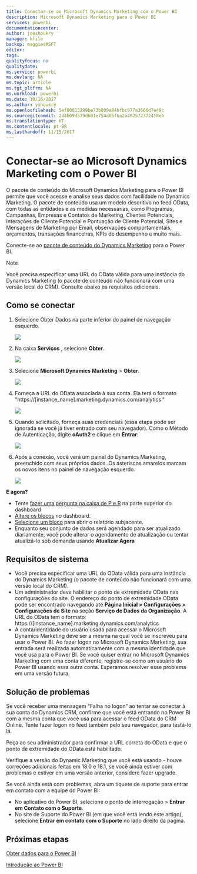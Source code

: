 ```yaml
---
title: Conectar-se ao Microsoft Dynamics Marketing com o Power BI
description: Microsoft Dynamics Marketing para o Power BI
services: powerbi
documentationcenter: 
author: joeshoukry
manager: kfile
backup: maggiesMSFT
editor: 
tags: 
qualityfocus: no
qualitydate: 
ms.service: powerbi
ms.devlang: NA
ms.topic: article
ms.tgt_pltfrm: NA
ms.workload: powerbi
ms.date: 10/16/2017
ms.author: yshoukry
ms.openlocfilehash: 5ef00013299be73b809a84bfbc977a3666d7e49c
ms.sourcegitcommit: 284b09d579d601e754a05fba2a4025723724f8eb
ms.translationtype: HT
ms.contentlocale: pt-BR
ms.lasthandoff: 11/15/2017
---
```

# <a name="connect-to-microsoft-dynamics-marketing-with-power-bi"></a>Conectar-se ao Microsoft Dynamics Marketing com o Power BI
O pacote de conteúdo do Microsoft Dynamics Marketing para o Power BI permite que você acesse e analise seus dados com facilidade no Dynamics Marketing. O pacote de conteúdo usa um modelo descritivo no feed OData, com todas as entidades e as medidas necessárias, como Programas, Campanhas, Empresas e Contatos de Marketing, Clientes Potenciais, Interações de Cliente Potencial e Pontuação de Cliente Potencial, Sites e Mensagens de Marketing por Email, observações comportamentais, orçamentos, transações financeiras, KPIs de desempenho e muito mais. 

Conecte-se ao [pacote de conteúdo do Dynamics Marketing](https://app.powerbi.com/getdata/services/microsoft-dynamics-marketing) para o Power BI.

>[!NOTE]
>Você precisa especificar uma URL do OData válida para uma instância do Dynamics Marketing (o pacote de conteúdo não funcionará com uma versão local do CRM). Consulte abaixo os requisitos adicionais.

## <a name="how-to-connect"></a>Como se conectar
1. Selecione Obter Dados na parte inferior do painel de navegação esquerdo.
   
   ![](media/service-connect-to-microsoft-dynamics-marketing/pbi_getdata.png) 
2. Na caixa **Serviços** , selecione **Obter**.
   
   ![](media/service-connect-to-microsoft-dynamics-marketing/pbi_getservices.png) 
3. Selecione **Microsoft Dynamics Marketing** \> **Obter**.
   
   ![](media/service-connect-to-microsoft-dynamics-marketing/mdmarketing.png)
4. Forneça a URL do OData associada à sua conta.  Ela terá o formato "https://[instance\_name].marketing.dynamics.com/analytics."
   
   ![](media/service-connect-to-microsoft-dynamics-marketing/pbi_dynmktgserviceurl.png)
5. Quando solicitado, forneça suas credenciais (essa etapa pode ser ignorada se você já tiver entrado com seu navegador). Como o Método de Autenticação, digite **oAuth2** e clique em **Entrar**:
   
   ![](media/service-connect-to-microsoft-dynamics-marketing/pbi_dynammktgoauth2.png)
6. Após a conexão, você verá um painel do Dynamics Marketing, preenchido com seus próprios dados. Os asteriscos amarelos marcam os novos itens no painel de navegação esquerdo.
   
   ![](media/service-connect-to-microsoft-dynamics-marketing/pbi_dynammktgnewdash.png)

**E agora?**

* Tente [fazer uma pergunta na caixa de P e R](service-q-and-a.md) na parte superior do dashboard
* [Altere os blocos](service-dashboard-edit-tile.md) no dashboard.
* [Selecione um bloco](service-dashboard-tiles.md) para abrir o relatório subjacente.
* Enquanto seu conjunto de dados será agendado para ser atualizado diariamente, você pode alterar o agendamento de atualização ou tentar atualizá-lo sob demanda usando **Atualizar Agora**

## <a name="system-requirements"></a>Requisitos de sistema
* Você precisa especificar uma URL do OData válida para uma instância do Dynamics Marketing (o pacote de conteúdo não funcionará com uma versão local do CRM).  
* Um administrador deve habilitar o ponto de extremidade OData nas configurações do site. O endereço do ponto de extremidade OData pode ser encontrado navegando até **Página Inicial \> Configurações \> Configurações de Site** na seção **Serviço de Dados da Organização**.  A URL do OData tem o formato: https://[instance\_name].marketing.dynamics.com/analytics  
* A conta/identidade do usuário usada para acessar o Microsoft Dynamics Marketing deve ser a mesma na qual você se inscreveu para usar o Power BI. Ao fazer logon no Microsoft Dynamics Marketing, sua entrada será realizada automaticamente com a mesma identidade que você usa para o Power BI. Se você quiser entrar no Microsoft Dynamics Marketing com uma conta diferente, registre-se como um usuário do Power BI usando essa outra conta. Esperamos resolver esse problema em uma versão futura.   

## <a name="troubleshooting"></a>Solução de problemas
Se você receber uma mensagem “Falha no logon” ao tentar se conectar à sua conta do Dynamics CRM, confirme que você está entrando no Power BI com a mesma conta que você usa para acessar o feed OData do CRM Online. Tente fazer logon no feed também pelo seu navegador, para testá-lo lá.

Peça ao seu administrador para confirmar a URL correta do OData e que o ponto de extremidade do OData está habilitado.

Verifique a versão do Dynamic Marketing que você está usando - houve correções adicionais feitas em 18.0 e 18.1, se você ainda estiver com problemas e estiver em uma versão anterior, considere fazer upgrade.

Se você ainda está com problemas, abra um tíquete de suporte para entrar em contato com a equipe do Power BI:

* No aplicativo do Power BI, selecione o ponto de interrogação \> **Entrar em Contato com o Suporte**.
* No site de Suporte do Power BI (em que você está lendo este artigo), selecione **Entrar em contato com o Suporte** no lado direito da página.

## <a name="next-steps"></a>Próximas etapas
[Obter dados para o Power BI](service-get-data.md)

[Introdução ao Power BI](service-get-started.md)

